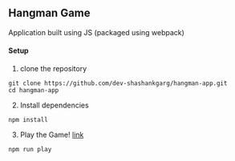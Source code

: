 ## Hangman Game
Application built using JS (packaged using webpack)

#### Setup

1. clone the repository
```
git clone https://github.com/dev-shashankgarg/hangman-app.git
cd hangman-app
```

2. Install dependencies
```
npm install
```

3. Play the Game! [link](http://localhost:8080/)
```
npm run play
```
